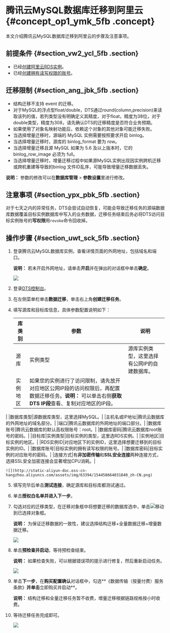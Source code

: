 # 腾讯云MySQL数据库迁移到阿里云 {#concept_op1_ymk_5fb .concept}

本文介绍腾讯云MySQL数据库迁移到阿里云的步骤及注意事项。

## 前提条件 {#section_vw2_ycl_5fb .section}

-   已经[创建阿里云RDS实例](../cn.zh-CN/快速入门MySQL版/创建实例.md#)。
-   已经[创建拥有读写权限的账号](../cn.zh-CN/快速入门MySQL版/初始化配置/创建账号和数据库.md#)。

## 迁移限制 {#section_ang_jbk_5fb .section}

-   结构迁移不支持 event 的迁移。
-   对于MySQL的浮点型float/double，DTS通过round\(column,precision\)来读取该列的值，若列类型没有明确定义其精度，对于float，精度为38位，对于double类型，精度为308，请先确认DTS的迁移精度是否符合业务预期。
-   如果使用了对象名映射功能后，依赖这个对象的其他对象可能迁移失败。
-   当选择增量迁移时，源端的 MySQL 实例需要按照要求开启 binlog。
-   当选择增量迁移时，源库的 binlog\_format 要为 row。
-   当选择增量迁移且源 MySQL 如果为 5.6 及以上版本时，它的 binlog\_row\_image 必须为 full。
-   当选择增量迁移时，增量迁移过程中如果源MySQL实例出现因实例跨机迁移或跨机重建等导致的binlog 文件ID乱序，可能导致增量迁移数据丢失。

**说明：** 参数的修改可以在**数据库管理** \> **参数设置**里进行修改。

## 注意事项 {#section_ypx_pbk_5fb .section}

对于七天之内的异常任务，DTS会尝试自动恢复，可能会导致迁移任务的源端数据库数据覆盖目标实例数据库中写入的业务数据，迁移任务结束后务必将DTS访问目标实例账号的**写权限**用`revoke`命令回收掉。

## 操作步骤 {#section_uwt_sck_5fb .section}

1.  登录腾讯云MySQL数据库实例，查看详情页面的外网地址，包括域名和端口。

    **说明：** 若未开启外网地址，请单击**开启**并在弹出的对话框中单击**确定**。

    ![](http://static-aliyun-doc.oss-cn-hangzhou.aliyuncs.com/assets/img/63394/154458664031838_zh-CN.png)

2.  登录[DTS控制台](https://dts.console.aliyun.com/)。
3.  在左侧菜单栏单击**数据迁移**，单击右上角**创建迁移任务**。
4.  填写源库和目标库信息，具体参数配置说明如下：

    |库类别|参数|说明|
    |---|--|--|
    |源库|实例类型|源库实例类型，这里选择有公网IP的自建数据库。|
    |实例地区|如果您的实例进行了访问限制，请先放开对应地区公网IP段的访问权限后，再配置数据迁移任务。**说明：** 可以单击右侧**获取DTS IP段**查看、复制对应地区的IP段。

|
    |数据库类型|源数据库类型，这里选择MySQL。|
    |主机名或IP地址|腾讯云数据库的外网地址的域名部分。|
    |端口|腾讯云数据库的外网地址的端口部分。|
    |数据库账号|腾讯云数据库的默认高权限账号：root。|
    |数据库密码|腾讯云数据库root账号的密码。|
    |目标库|实例类型|目标实例的类型，这里选RDS实例。|
    |实例地区|目标实例的地区。|
    |RDS实例ID|对应地区下的实例ID，这里选择想要迁移到的目标实例的ID。|
    |数据库账号|目标实例的拥有读写权限的账号。|
    |数据库密码|目标实例的对应账号的密码。|
    |连接方式|有**非加密传输**和**SSL安全连接**两种连接方式，选择SSL安全加密连接会显著增加CPU消耗。|

    ![](http://static-aliyun-doc.oss-cn-hangzhou.aliyuncs.com/assets/img/63394/154458664031840_zh-CN.png)

5.  填写完毕后单击**测试连接**，确定源库和目标库都测试通过。
6.  单击**授权白名单并进入下一步**。
7.  勾选对应的迁移类型，在迁移对象框中将想要迁移的数据库选中，单击![](http://static-aliyun-doc.oss-cn-hangzhou.aliyuncs.com/assets/img/63394/154458664031842_zh-CN.png)移动到已选择对象框。

    **说明：** 为保证迁移数据的一致性，建议选择结构迁移+全量数据迁移+增量数据迁移。

    ![](http://static-aliyun-doc.oss-cn-hangzhou.aliyuncs.com/assets/img/63394/154458664031841_zh-CN.png)

8.  单击**预检查并启动**，等待预检查结束。

    **说明：** 如果检查失败，可以根据错误项的提示进行修复，然后重新启动任务。

    ![](http://static-aliyun-doc.oss-cn-hangzhou.aliyuncs.com/assets/img/63394/154458664131845_zh-CN.png)

9.  单击**下一步**，在**购买配置确认**对话框中，勾选**《数据传输（按量付费）服务条款》**并单击**立即购买并启动**。

    **说明：** 结构迁移和全量迁移任务暂不收费，增量迁移根据链路规格按小时收费。

10. 等待迁移任务完成即可。

    ![](http://static-aliyun-doc.oss-cn-hangzhou.aliyuncs.com/assets/img/63394/154458664131844_zh-CN.png)


